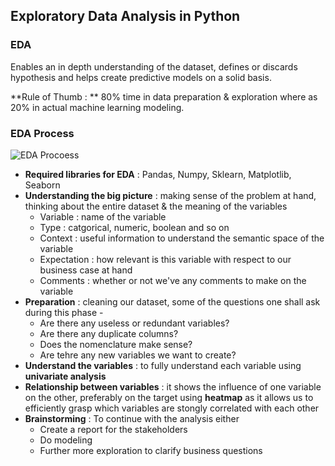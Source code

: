 ## Exploratory Data Analysis in Python

### EDA
<p>Enables an in depth understanding of the dataset, defines or discards hypothesis and helps create predictive models on a solid basis.</p>

**Rule of Thumb : ** 80% time in data preparation & exploration where as 20% in actual machine learning modeling.

### EDA Process
![EDA Procoess](https://miro.medium.com/max/1400/1*ejW2uqLQ0W3lUsTBNxhxcg.png)
- **Required libraries for EDA** : Pandas, Numpy, Sklearn, Matplotlib, Seaborn
- **Understanding the big picture** : making sense of the problem at hand, thinking about the entire dataset & the meaning of the variables
  - Variable : name of the variable
  - Type : catgorical, numeric, boolean and so on
  - Context : useful information to understand the semantic space of the variable
  - Expectation : how relevant is this variable with respect to our business case at hand
  - Comments : whether or not we've any comments to make on the variable
- **Preparation** : cleaning our dataset, some of the questions one shall ask during this phase - 
  - Are there any useless or redundant variables?
  - Are there any duplicate columns?
  - Does the nomenclature make sense?
  - Are tehre any new variables we want to create?
- **Understand the variables** : to fully understand each variable using **univariate analysis**
- **Relationship between variables** : it shows the influence of one variable on the other, preferably on the target using **heatmap** as it allows us to efficiently grasp which variables are stongly correlated with each other
- **Brainstorming** : To continue with the analysis either
  - Create a report for the stakeholders
  - Do modeling
  - Further more exploration to clarify business questions

